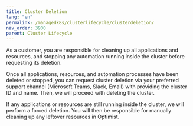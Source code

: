 ```yaml
---
title: Cluster Deletion
lang: "en"
permalink: /managedk8s/clusterlifecycle/clusterdeletion/
nav_order: 3900
parent: Cluster Lifecycle
---
```


As a customer, you are responsible for cleaning up all applications and resources, and stopping any automation running inside the cluster before requesting its deletion.

Once all applications, resources, and automation processes have been deleted or stopped, you can request cluster deletion via your preferred support channel (Microsoft Teams, Slack, Email) with providing the cluster ID and name. Then, we will proceed with deleting the cluster.

If any applications or resources are still running inside the cluster, we will perform a forced deletion. You will then be responsible for manually cleaning up any leftover resources in Optimist.
